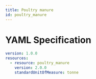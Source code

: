 ```yaml
---
title: Poultry manure
id: poultry_manure
---
```




# YAML Specification

```yaml
version: 1.0.0
resources:
  - resource: poultry_manure
    version: 2.0.0
    standardUnitOfMeasure: tonne
```



